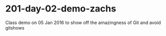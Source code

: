 # 201-day-02-demo-zachs
Class demo on 05 Jan 2016 to show off the amazingness of Git and avoid gitshows
